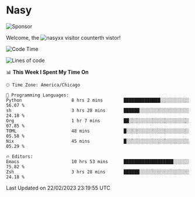 # Nasy

<!--
<p align="center">
<img height="200" src="https://github-readme-stats.vercel.app/api?username=nasyxx&count_private=true&show_icons=true&theme=dracula&include_all_commits=true"/>
<img height="200" src="https://github-readme-stats.vercel.app/api/top-langs/?username=nasyxx&theme=dracula&hide=html,jupyter+notebook&count_private=true&show_icons=true"/>
</p>

  
----------------
-->

![Sponsor](https://img.shields.io/static/v1.svg?label=Sponsor&message=%E2%9D%A4&logo=GitHub&style=flat&color=pink)
 
Welcome, the ![nasyxx visitor counter](https://count.getloli.com/get/@nasyxx?theme=rule34)th vistor!
 
<!--START_SECTION:waka-->
![Code Time](http://img.shields.io/badge/Code%20Time-3%2C172%20hrs-blue)

![Lines of code](https://img.shields.io/badge/From%20Hello%20World%20I%27ve%20Written-6.0%20million%20lines%20of%20code-blue)

📊 **This Week I Spent My Time On** 

```text
🕑︎ Time Zone: America/Chicago

💬 Programming Languages: 
Python                   8 hrs 2 mins        ██████████████░░░░░░░░░░░   56.07 % 
sh                       3 hrs 28 mins       ██████░░░░░░░░░░░░░░░░░░░   24.18 % 
Org                      1 hr 7 mins         ██░░░░░░░░░░░░░░░░░░░░░░░   07.85 % 
TOML                     48 mins             █░░░░░░░░░░░░░░░░░░░░░░░░   05.58 % 
Nix                      45 mins             █░░░░░░░░░░░░░░░░░░░░░░░░   05.29 % 

🔥 Editors: 
Emacs                    10 hrs 53 mins      ███████████████████░░░░░░   75.82 % 
Zsh                      3 hrs 28 mins       ██████░░░░░░░░░░░░░░░░░░░   24.18 % 
```


 Last Updated on 22/02/2023 23:19:55 UTC
<!--END_SECTION:waka-->

<!-- ![visitors](https://visitor-badge.laobi.icu/badge?page_id=nasyxx.nasyxx) -->
